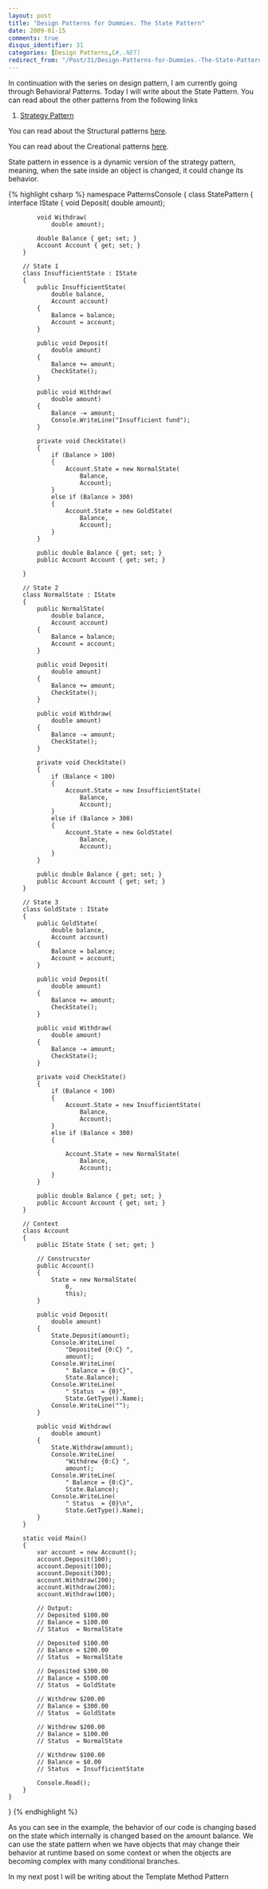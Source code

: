 ```yaml
---
layout: post
title: "Design Patterns for Dummies. The State Pattern"
date: 2009-01-15
comments: true
disqus_identifier: 31
categories: [Design Patterns,C#,.NET]
redirect_from: "/Post/31/Design-Patterns-for-Dummies.-The-State-Pattern.aspx/"
---
```

In continuation with the series on design pattern, I am currently going
through Behavioral Patterns. Today I will write about the State Pattern.
You can read about the other patterns from the following links
<!--more-->
1.  [Strategy
    Pattern](/2009/01/12/Design-Patterns-for-Dummies.-The-Strategy-Pattern/)

You can read about the Structural patterns
[here](/2008/12/15/Structural-Design-Patterns/).

You can read about the Creational patterns
[here](/2009/01/12/Creational-Design-Patterns/).

State pattern in essence is a dynamic version of the strategy pattern,
meaning, when the sate inside an object is changed, it could change its
behavior.

{% highlight csharp %}
namespace PatternsConsole
{
    class StatePattern
    {
        interface IState
        {
            void Deposit(
                double amount);

            void Withdraw(
                double amount);

            double Balance { get; set; }
            Account Account { get; set; }
        }

        // State 1
        class InsufficientState : IState
        {
            public InsufficientState(
                double balance,
                Account account)
            {
                Balance = balance;
                Account = account;
            }

            public void Deposit(
                double amount)
            {
                Balance += amount;
                CheckState();
            }

            public void Withdraw(
                double amount)
            {
                Balance -= amount;
                Console.WriteLine("Insufficient fund");
            }

            private void CheckState()
            {
                if (Balance > 100)
                {
                    Account.State = new NormalState(
                        Balance,
                        Account);
                }
                else if (Balance > 300)
                {
                    Account.State = new GoldState(
                        Balance,
                        Account);
                }
            }

            public double Balance { get; set; }
            public Account Account { get; set; }

        }

        // State 2
        class NormalState : IState
        {
            public NormalState(
                double balance,
                Account account)
            {
                Balance = balance;
                Account = account;
            }

            public void Deposit(
                double amount)
            {
                Balance += amount;
                CheckState();
            }

            public void Withdraw(
                double amount)
            {
                Balance -= amount;
                CheckState();
            }

            private void CheckState()
            {
                if (Balance < 100)
                {
                    Account.State = new InsufficientState(
                        Balance,
                        Account);
                }
                else if (Balance > 300)
                {
                    Account.State = new GoldState(
                        Balance,
                        Account);
                }
            }

            public double Balance { get; set; }
            public Account Account { get; set; }
        }

        // State 3
        class GoldState : IState
        {
            public GoldState(
                double balance,
                Account account)
            {
                Balance = balance;
                Account = account;
            }

            public void Deposit(
                double amount)
            {
                Balance += amount;
                CheckState();
            }

            public void Withdraw(
                double amount)
            {
                Balance -= amount;
                CheckState();
            }

            private void CheckState()
            {
                if (Balance < 100)
                {
                    Account.State = new InsufficientState(
                        Balance,
                        Account);
                }
                else if (Balance < 300)
                {

                    Account.State = new NormalState(
                        Balance,
                        Account);
                }
            }

            public double Balance { get; set; }
            public Account Account { get; set; }
        }

        // Context
        class Account
        {
            public IState State { set; get; }

            // Construcstor
            public Account()
            {
                State = new NormalState(
                    0,
                    this);
            }

            public void Deposit(
                double amount)
            {
                State.Deposit(amount);
                Console.WriteLine(
                    "Deposited {0:C} ",
                    amount);
                Console.WriteLine(
                    " Balance = {0:C}",
                    State.Balance);
                Console.WriteLine(
                    " Status  = {0}",
                    State.GetType().Name);
                Console.WriteLine("");
            }

            public void Withdraw(
                double amount)
            {
                State.Withdraw(amount);
                Console.WriteLine(
                    "Withdrew {0:C} ",
                    amount);
                Console.WriteLine(
                    " Balance = {0:C}",
                    State.Balance);
                Console.WriteLine(
                    " Status  = {0}\n",
                    State.GetType().Name);
            }
        }

        static void Main()
        {
            var account = new Account();
            account.Deposit(100);
            account.Deposit(100);
            account.Deposit(300);
            account.Withdraw(200);
            account.Withdraw(200);
            account.Withdraw(100);
            
            // Output:
            // Deposited $100.00
            // Balance = $100.00
            // Status  = NormalState

            // Deposited $100.00
            // Balance = $200.00
            // Status  = NormalState

            // Deposited $300.00
            // Balance = $500.00
            // Status  = GoldState

            // Withdrew $200.00
            // Balance = $300.00
            // Status  = GoldState

            // Withdrew $200.00
            // Balance = $100.00
            // Status  = NormalState

            // Withdrew $100.00
            // Balance = $0.00
            // Status  = InsufficientState

            Console.Read();
        }
    }
}
{% endhighlight %}

As you can see in the example, the behavior of our code is changing
based on the state which internally is changed based on the amount
balance. We can use the state pattern when we have objects that may
change their behavior at runtime based on some context or when the
objects are becoming complex with many conditional branches.

In my next post I will be writing about the Template Method Pattern

